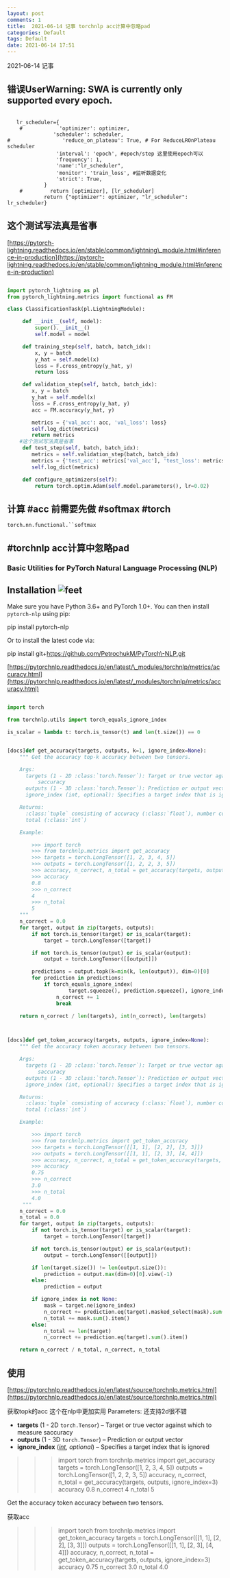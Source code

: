 ```yaml
---
layout: post
comments: 1
title:  2021-06-14 记事 torchnlp acc计算中忽略pad
categories: Default
tags: Default
date: 2021-06-14 17:51
---
```


 2021-06-14 记事



## 错误UserWarning: SWA is currently only supported every epoch.


```

   lr_scheduler={
    #            'optimizer': optimizer,
               'scheduler': scheduler,
#                 'reduce_on_plateau': True, # For ReduceLROnPlateau scheduler
                'interval': 'epoch', #epoch/step 这里使用epoch可以
                'frequency': 1,
                'name':"lr_scheduler",
                'monitor': 'train_loss', #监听数据变化
                'strict': True,
            }
    #         return [optimizer], [lr_scheduler]
            return {"optimizer": optimizer, "lr_scheduler": lr_scheduler}

```


## 这个测试写法真是省事
[https://pytorch-lightning.readthedocs.io/en/stable/common/lightning\_module.html#inference-in-production](https://pytorch-lightning.readthedocs.io/en/stable/common/lightning_module.html#inference-in-production)

```python

import pytorch_lightning as pl
from pytorch_lightning.metrics import functional as FM

class ClassificationTask(pl.LightningModule):

     def __init__(self, model):
         super().__init__()
         self.model = model

     def training_step(self, batch, batch_idx):
         x, y = batch
         y_hat = self.model(x)
         loss = F.cross_entropy(y_hat, y)
         return loss

     def validation_step(self, batch, batch_idx):
        x, y = batch
        y_hat = self.model(x)
        loss = F.cross_entropy(y_hat, y)
        acc = FM.accuracy(y_hat, y)

        metrics = {'val_acc': acc, 'val_loss': loss}
        self.log_dict(metrics)
        return metrics
	#这个测试写法真是省事
     def test_step(self, batch, batch_idx):
        metrics = self.validation_step(batch, batch_idx)
        metrics = {'test_acc': metrics['val_acc'], 'test_loss': metrics['val_loss']}
        self.log_dict(metrics)

     def configure_optimizers(self):
         return torch.optim.Adam(self.model.parameters(), lr=0.02)

```


## 计算 #acc 前需要先做 #softmax #torch

`torch.nn.functional.``softmax`

## #torchnlp acc计算中忽略pad


### Basic Utilities for PyTorch Natural Language Processing (NLP)

## Installation ![feet](https://github.githubassets.com/images/icons/emoji/unicode/1f43e.png)

Make sure you have Python 3.6+ and PyTorch 1.0+. You can then install `pytorch-nlp` using pip:

pip install pytorch\-nlp

Or to install the latest code via:

pip install git+https://github.com/PetrochukM/PyTorch\-NLP.git

[https://pytorchnlp.readthedocs.io/en/latest/\_modules/torchnlp/metrics/accuracy.html](https://pytorchnlp.readthedocs.io/en/latest/_modules/torchnlp/metrics/accuracy.html)


```python

import torch

from torchnlp.utils import torch_equals_ignore_index

is_scalar = lambda t: torch.is_tensor(t) and len(t.size()) == 0


[docs]def get_accuracy(targets, outputs, k=1, ignore_index=None):
    """ Get the accuracy top-k accuracy between two tensors.

    Args:
      targets (1 - 2D :class:`torch.Tensor`): Target or true vector against which to measure
          saccuracy
      outputs (1 - 3D :class:`torch.Tensor`): Prediction or output vector
      ignore_index (int, optional): Specifies a target index that is ignored

    Returns:
      :class:`tuple` consisting of accuracy (:class:`float`), number correct (:class:`int`) and
      total (:class:`int`)

    Example:

        >>> import torch
        >>> from torchnlp.metrics import get_accuracy
        >>> targets = torch.LongTensor([1, 2, 3, 4, 5])
        >>> outputs = torch.LongTensor([1, 2, 2, 3, 5])
        >>> accuracy, n_correct, n_total = get_accuracy(targets, outputs, ignore_index=3)
        >>> accuracy
        0.8
        >>> n_correct
        4
        >>> n_total
        5
    """
    n_correct = 0.0
    for target, output in zip(targets, outputs):
        if not torch.is_tensor(target) or is_scalar(target):
            target = torch.LongTensor([target])

        if not torch.is_tensor(output) or is_scalar(output):
            output = torch.LongTensor([[output]])

        predictions = output.topk(k=min(k, len(output)), dim=0)[0]
        for prediction in predictions:
            if torch_equals_ignore_index(
                    target.squeeze(), prediction.squeeze(), ignore_index=ignore_index):
                n_correct += 1
                break

    return n_correct / len(targets), int(n_correct), len(targets)



[docs]def get_token_accuracy(targets, outputs, ignore_index=None):
    """ Get the accuracy token accuracy between two tensors.

    Args:
      targets (1 - 2D :class:`torch.Tensor`): Target or true vector against which to measure
          saccuracy
      outputs (1 - 3D :class:`torch.Tensor`): Prediction or output vector
      ignore_index (int, optional): Specifies a target index that is ignored

    Returns:
      :class:`tuple` consisting of accuracy (:class:`float`), number correct (:class:`int`) and
      total (:class:`int`)

    Example:

        >>> import torch
        >>> from torchnlp.metrics import get_token_accuracy
        >>> targets = torch.LongTensor([[1, 1], [2, 2], [3, 3]])
        >>> outputs = torch.LongTensor([[1, 1], [2, 3], [4, 4]])
        >>> accuracy, n_correct, n_total = get_token_accuracy(targets, outputs, ignore_index=3)
        >>> accuracy
        0.75
        >>> n_correct
        3.0
        >>> n_total
        4.0
     """
    n_correct = 0.0
    n_total = 0.0
    for target, output in zip(targets, outputs):
        if not torch.is_tensor(target) or is_scalar(target):
            target = torch.LongTensor([target])

        if not torch.is_tensor(output) or is_scalar(output):
            output = torch.LongTensor([[output]])

        if len(target.size()) != len(output.size()):
            prediction = output.max(dim=0)[0].view(-1)
        else:
            prediction = output

        if ignore_index is not None:
            mask = target.ne(ignore_index)
            n_correct += prediction.eq(target).masked_select(mask).sum().item()
            n_total += mask.sum().item()
        else:
            n_total += len(target)
            n_correct += prediction.eq(target).sum().item()

    return n_correct / n_total, n_correct, n_total


```


## 使用
[https://pytorchnlp.readthedocs.io/en/latest/source/torchnlp.metrics.html](https://pytorchnlp.readthedocs.io/en/latest/source/torchnlp.metrics.html)


 获取topk的acc 这个在nlp中更加实用
 Parameters:
 	还支持2d很不错
-   **targets** (1 - 2D `torch.Tensor`) – Target or true vector against which to measure saccuracy
-   **outputs** (1 - 3D `torch.Tensor`) – Prediction or output vector
-   **ignore\_index** ([_int_](https://docs.python.org/3/library/functions.html#int "(in Python v3.9)")_,_ _optional_) – Specifies a target index that is ignored



 
>>> import torch
>>> from torchnlp.metrics import get_accuracy
>>> targets = torch.LongTensor([1, 2, 3, 4, 5])
>>> outputs = torch.LongTensor([1, 2, 2, 3, 5])
>>> accuracy, n_correct, n_total = get_accuracy(targets, outputs, ignore_index=3)
>>> accuracy
0.8
>>> n_correct
4
>>> n_total
5



Get the accuracy token accuracy between two tensors.


获取acc
>>> import torch
>>> from torchnlp.metrics import get_token_accuracy
>>> targets = torch.LongTensor([[1, 1], [2, 2], [3, 3]])
>>> outputs = torch.LongTensor([[1, 1], [2, 3], [4, 4]])
>>> accuracy, n_correct, n_total = get_token_accuracy(targets, outputs, ignore_index=3)
>>> accuracy
0.75
>>> n_correct
3.0
>>> n_total
4.0